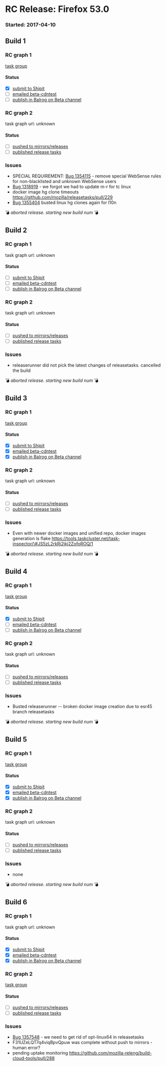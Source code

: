 # RC Release: Firefox 53.0

### Started: 2017-04-10

## Build 1

### RC graph 1
[task group](https://tools.taskcluster.net/push-inspector/#/p6Q9UsUrS9eSv1s4z0Cg3A)

#### Status
- [x] [submit to Shipit](https://wiki.mozilla.org/Release:Release_Automation_on_Mercurial:Starting_a_Release#Submit_to_Ship_It)
- [ ] [emailed beta-cdntest](../how-tos/relpro.md#1-email-drivers-re-release-live-on-test-channel)
- [ ] [publish in Balrog on Beta channel](../how-tos/relpro.md#3-publish-release)

### RC graph 2
task graph url: unknown

#### Status
- [ ] [pushed to mirrors/releases](../how-tos/relpro.md#2-push-to-releases-dir-mirrors)
- [ ] [published release tasks](../how-tos/relpro.md#3-publish-release)

### Issues
- SPECIAL REQUIREMENT: [Bug 1354115](https://bugzil.la/1354115) - remove special WebSense rules for non-blacklisted and unknown WebSense users
- [Bug 1318919](https://bugzil.la/1318919) - we forgot we had to update m-r for tc linux
- docker image hg clone timeouts https://github.com/mozilla/releasetasks/pull/229
- [Bug 1355404](https://bugzil.la/1355404) busted linux hg clones again for l10n

:bomb: _aborted release. starting new build num_ :bomb:

## Build 2

### RC graph 1
task graph url: unknown

#### Status
- [ ] [submit to Shipit](https://wiki.mozilla.org/Release:Release_Automation_on_Mercurial:Starting_a_Release#Submit_to_Ship_It)
- [ ] [emailed beta-cdntest](../how-tos/relpro.md#1-email-drivers-re-release-live-on-test-channel)
- [ ] [publish in Balrog on Beta channel](../how-tos/relpro.md#3-publish-release)

### RC graph 2
task graph url: unknown

#### Status
- [ ] [pushed to mirrors/releases](../how-tos/relpro.md#2-push-to-releases-dir-mirrors)
- [ ] [published release tasks](../how-tos/relpro.md#3-publish-release)

### Issues
- releaserunner did not pick the latest changes of releasetasks. cancelled the build

:bomb: _aborted release. starting new build num_ :bomb:

## Build 3

### RC graph 1
[task group](https://tools.taskcluster.net/push-inspector/#/thD9fmrUQv6ECT7eY_xNtQ)

#### Status
- [x] [submit to Shipit](https://wiki.mozilla.org/Release:Release_Automation_on_Mercurial:Starting_a_Release#Submit_to_Ship_It)
- [x] [emailed beta-cdntest](../how-tos/relpro.md#1-email-drivers-re-release-live-on-test-channel)
- [x] [publish in Balrog on Beta channel](../how-tos/relpro.md#3-publish-release)

### RC graph 2
task graph url: unknown

#### Status
- [ ] [pushed to mirrors/releases](../how-tos/relpro.md#2-push-to-releases-dir-mirrors)
- [ ] [published release tasks](../how-tos/relpro.md#3-publish-release)

### Issues
- Even with newer docker images and unified repo, docker images generation is flake https://tools.taskcluster.net/task-inspector/\#JS5zL2rkRi2jkj2ZofoROQ/1 

:bomb: _aborted release. starting new build num_ :bomb:

## Build 4

### RC graph 1
[task group](https://tools.taskcluster.net/push-inspector/#/z_-Tl0p4Rxu6eV3whAlKrw)

#### Status
- [x] [submit to Shipit](https://wiki.mozilla.org/Release:Release_Automation_on_Mercurial:Starting_a_Release#Submit_to_Ship_It)
- [ ] [emailed beta-cdntest](../how-tos/relpro.md#1-email-drivers-re-release-live-on-test-channel)
- [ ] [publish in Balrog on Beta channel](../how-tos/relpro.md#3-publish-release)

### RC graph 2
task graph url: unknown

#### Status
- [ ] [pushed to mirrors/releases](../how-tos/relpro.md#2-push-to-releases-dir-mirrors)
- [ ] [published release tasks](../how-tos/relpro.md#3-publish-release)

### Issues
- Busted releaserunner -- broken docker image creation due to esr45 branch releasetasks

:bomb: _aborted release. starting new build num_ :bomb:

## Build 5

### RC graph 1
[task group](https://tools.taskcluster.net/push-inspector/#/3K7wkmRLSG6MsRZnrFYq6Q)

#### Status
- [x] [submit to Shipit](https://wiki.mozilla.org/Release:Release_Automation_on_Mercurial:Starting_a_Release#Submit_to_Ship_It)
- [x] [emailed beta-cdntest](../how-tos/relpro.md#1-email-drivers-re-release-live-on-test-channel)
- [x] [publish in Balrog on Beta channel](../how-tos/relpro.md#3-publish-release)

### RC graph 2
task graph url: unknown

#### Status
- [ ] [pushed to mirrors/releases](../how-tos/relpro.md#2-push-to-releases-dir-mirrors)
- [ ] [published release tasks](../how-tos/relpro.md#3-publish-release)

### Issues
- none

:bomb: _aborted release. starting new build num_ :bomb:

## Build 6

### RC graph 1
task graph url: unknown

#### Status
- [x] [submit to Shipit](https://wiki.mozilla.org/Release:Release_Automation_on_Mercurial:Starting_a_Release#Submit_to_Ship_It)
- [x] [emailed beta-cdntest](../how-tos/relpro.md#1-email-drivers-re-release-live-on-test-channel)
- [x] [publish in Balrog on Beta channel](../how-tos/relpro.md#3-publish-release)

### RC graph 2
[task group](https://tools.taskcluster.net/push-inspector/#/FH3KauqaRfuuAkelDT6Cow)

#### Status
- [ ] [pushed to mirrors/releases](../how-tos/relpro.md#2-push-to-releases-dir-mirrors)
- [ ] [published release tasks](../how-tos/relpro.md#3-publish-release)

### Issues
- [Bug 1357548](https://bugzil.la/1357548) - we need to get rid of opt-linux64 in releasetasks
- F31UZeLQT7q4viqBpvQpuw was complete without push to mirrors - human error?
- pending uptake monitoring https://github.com/mozilla-releng/build-cloud-tools/pull/288


